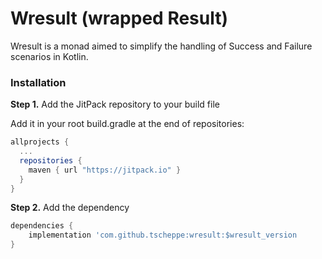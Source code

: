 # Wresult (wrapped Result)

Wresult is a monad aimed to simplify the handling of Success and Failure scenarios in Kotlin.

### Installation

**Step 1.** Add the JitPack repository to your build file

Add it in your root build.gradle at the end of repositories:

```gradle
allprojects {  
  ...
  repositories {
    maven { url "https://jitpack.io" }
  }
}  
```

**Step 2.** Add the dependency

```gradle
dependencies {
    implementation 'com.github.tscheppe:wresult:$wresult_version
}
```
